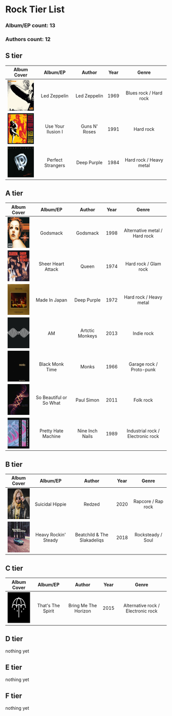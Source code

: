 # Rock Tier List

### Album/EP count: 13

### Authors count: 12

## S tier
| Album Cover   |      Album/EP      |  Author | Year | Genre |
|:--------:|:------------------:|:------------:|:----:|:-----:|
| <img src="/images/led_zeppelin.jpg" alt="Image not found" width="96" height="96"/>  | Led Zeppelin | Led Zeppelin | 1969 | Blues rock / Hard rock 
| <img src="/images/use_your_illusion_I.jpg" alt="Image not found" width="96" height="96"/>  | Use Your Ilusion I | Guns N' Roses | 1991 | Hard rock
| <img src="/images/perfect_strangers.jpg" alt="Image not found" width="96" height="96"/>  | Perfect Strangers | Deep Purple | 1984 | Hard rock / Heavy metal  



## A tier
| Album Cover   |      Album/EP      |  Author | Year | Genre |
|:--------:|:------------------:|:------------:|:----:|:-----:|
| <img src="/images/godsmack.jpg" alt="Image not found" width="96" height="96"/> | Godsmack | Godsmack | 1998 | Alternative metal / Hard rock
| <img src="/images/sheer_heart_attack.jpg" alt="Image not found" width="96" height="96"/>  | Sheer Heart Attack | Queen | 1974 | Hard rock / Glam rock
| <img src="/images/made_in_japan.jpg" alt="Image not found" width="96" height="96"/>  | Made In Japan | Deep Purple | 1972 | Hard rock / Heavy metal 
| <img src="/images/am.jpg" alt="Image not found" width="96" height="96"/>  | AM | Artctic Monkeys | 2013 | Indie rock 
| <img src="/images/black_monk_time.jpg" alt="Image not found" width="96" height="96"/>  | Black Monk Time | Monks | 1966 | Garage rock / Proto-punk
| <img src="/images/so_beautiful_or_so_what.jpg" alt="Image not found" width="96" height="96"/>  | So Beautiful or So What | Paul Simon | 2011 | Folk rock 
| <img src="/images/pretty_hate_machine.jpg" alt="Image not found" width="96" height="96"/>  | Pretty Hate Machine | Nine Inch Nails | 1989 | Industrial rock / Electronic rock

## B tier
| Album Cover   |      Album/EP      |  Author | Year | Genre |
|:--------:|:------------------:|:------------:|:----:|:-----:|
| <img src="/images/suicidal_hippie.jpg" alt="Image not found" width="96" height="96"/>  | Suicidal Hippie | Redzed | 2020 | Rapcore / Rap rock  
| <img src="/images/heavy_rockin_steady.jpg" alt="Image not found" width="96" height="96"/>  | Heavy Rockin' Steady | Beatchild & The Slakadeliqs | 2018 | Rocksteady / Soul 


## C tier
| Album Cover   |      Album/EP      |  Author | Year | Genre |
|:--------:|:------------------:|:------------:|:----:|:-----:|
| <img src="/images/thats_the_spirit.jpg" alt="Image not found" width="96" height="96"/>  | That's The Spirit | Bring Me The Horizon | 2015 | Alternative rock / Electronic rock 

## D tier
nothing yet


## E tier
nothing yet


## F tier
nothing yet
